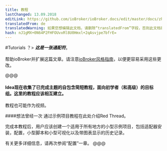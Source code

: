 ```yaml
---
title: 教程
lastChanged: 13.09.2018
editLink: https://github.com/ioBroker/ioBroker.docs/edit/master/docs/zh-cn/tutorial/README.md
translatedFrom: de
translatedWarning: 如果您想编辑此文档，请删除“translatedFrom”字段，否则此文档将再次自动翻译
hash: nJ1gMX+0N64P2FHFOUvxRl8U0Hmxl+2qAsvjpe7bfrE=
---
```


#Tutorials
？&gt; ***这是一张通配符***。 <br><br>帮助ioBroker并扩展这篇文章。请注意[ioBroker风格指南](community/styleguidedoc)，以便更容易采用这些更改。

@@@

#### Idea现在收集了已完成主题的自包含简短教程，面向初学者（和高级）的目标组。这里的教程应该相互建立。
教程也可能作为视频。

####想法曾经一次
通过示例项目教程在此处介绍Red Thread。

完成本教程后，用户应该创建一个适用于所有地方的小型示例项目，包括适配器安装，配置，小型脚本和小型可视化以及带图表显示的历史记录。

有关更多详细信息，请再次参阅“配置”一章。
@@@